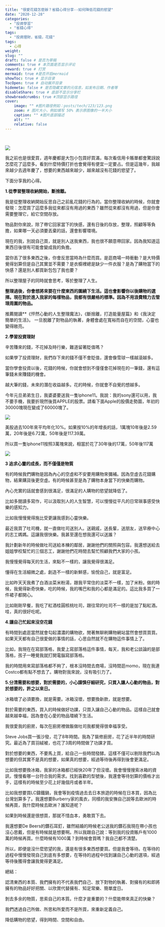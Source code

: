 ```yaml
---
title: "很愛花錢怎麼辦？省錢心得分享--如何降低花錢的慾望"
date: "2020-12-28"
categories: 
  - "投資學習"
  - "省錢心得"
tags: 
  - "投資理財，省錢，花錢"
tags: 
  - 心得
weight:
slug: ""
draft: false # 是否为草稿
comments: true # 本页面是否显示评论
reward: true # 打赏
mermaid: true #是否开启mermaid
showToc: true # 显示目录
TocOpen: true # 自动展开目录
hidemeta: false # 是否隐藏文章的元信息，如发布日期、作者等
disableShare: true # 底部不显示分享栏
showbreadcrumbs: true #顶部显示路径
cover:
    image: "" #图片路径例如：posts/tech/123/123.png
    zoom: # 图片大小，例如填写 50% 表示原图像的一半大小
    caption: "" #图片底部描述
    alt: ""
    relative: false
---
```


 

![](images/姐姐.jpg)

我之前也是很愛買，週年慶都是大包小包買好買滿，每次看信用卡賬單都會驚訝說怎麼花了這麼多。看到什麼特價打折也會覺得有便宜一定要占。但是這幾年，我越來越少去週年慶了，想要的東西越來越少，越來越沒有花錢的慾望了。

下面分享我的心得。

**1.從學習整理收納開始，斷捨離。**

我是從整理收納開始反思自己之前亂花錢的行為的。當你整理收納的時候，你就會發現：怎麼買了這麼多我從來都沒有用過的東西？雖然從來都沒有用過，但是你會需要整理它，給它空間存放。

物品對你來說，除了帶它回家當下的快感，還有日後的存放，整理，照顧等等負擔，如果哪一天必須要丟棄的話，還會影響環境。

現在的我，別說自己買，就是別人送我東西，我也很不願意帶回家。因為我知道這東西日後很有可能會變成我的負擔。

當你丟了很多東西之後，你會反思當時為什麼而買。是逛商場一時衝動？是大特價覺得划算但是自己其實並不需要？是衣櫥裡總是缺少一件衣服？是為了購物當下的快感？還是別人都買新包包了我也要？

所以整理屋子的同時就會思考，等於整理了人生。

**整理過後，你會想將來要在什麼東西的圍繞下生活。這也會影響你以後購物的選擇。現在對於進入我家的每樣物品，我都有很嚴格的標準。因為不用浪費精力去管理周圍的物品。**

推薦閱讀**《怦然心動的人生整理魔法》，《斷捨離，打造能量屋篇》和《我決定簡單的生活》。
一旦脫離了對物品的執著，身體會處在寬裕而自在的空間，心靈也變得敞亮。

**2.學習投資理財**

辛苦賺來的錢，不花掉及時行樂，難道留著貶值嗎？

如果學了投資理財，我們存下來的錢不僅不會貶值，還會像雪球一樣越滾越多。

當你學會投資以後，花錢的時候，你就會想到不僅僅會花掉現在的一筆錢，還有這筆錢未來賺錢的機會。

越大筆的錢，未來的潛在收益越多。花的時候，你就會不自覺的想越多。

今年元旦弟弟生日，我婆婆要送我一隻Iphone11。我說：我的sony還可以用，我不要手機，我要折現然後買APPLE的股票。請看下面Apple的股價走勢圖，年初的30000塊現在變成了60000塊了。

![](images/apple.jpg)

美股過去100年來平均年化10%。如果按10%的年增長的話，1萬塊10年後是2.59萬，20年後是6.72萬，50年後是117.39萬。

所以買一隻Iphone11按照3萬塊來說，相當於花了30年後的17萬，50年後117萬

![](images/年数.jpg)

**3 追求心靈的成長，而不僅僅是物質**

有的時候我們購物是因為內心的空虛和不安要用購物來彌補。因為空虛去花錢購物，結果購貨後更空虛。有的時候甚至是為了購物本身當下的快樂而購物。

內心充實的話就會感到很滿足，很滿足的人購物的慾望就降低了。

比如多閱讀多寫作，可以汲取別人的人生智慧，可以慢慢從平凡的日常瑣事感受快樂的感知力。

比如我慢慢覺得施比受更讓我感到心靈快樂。

最近我買了吐司機，就一直做吐司送別人。送親戚，送長輩，送朋友，送早療中心的志工媽媽。這讓我很快樂。我甚至還在想我還可以送誰？

我計劃新年的時候做吐司送給本棟的鄰居，謝謝他們的關照與包容。我還想送給去姐姐學校幫忙的三個志工，謝謝他們花時間去幫忙照顧我們大家的小孩。

我慢慢覺得每天的生活，來點不一樣的，讓我覺得很滿足。

懂得在生活細微之處，創造不一樣的新鮮感，愉悅自己，就是富足。

比如昨天天我煮了白酒淡菜米粉湯，跟我平常住的淡菜不一樣，加了米粉。做的時候，我覺得新奇快樂，吃的時候，我的嘴巴和我的心都是滿足的。這比我多買了一件裙子都開心。

比如剛剛早餐，我吃了紅酒桂圓核桃吐司，跟往常的吐司不一樣的是加了點紅酒。哇，真的很好吃呢。

**4.讓自己忙起來沒空花錢**

有時間到處逛當然就會勾起濃濃的購物欲，閒著無聊刷購物網站當然會想買買買。如果天天都有自己很愛做的事情的話，心思自然就不在購物這件事情上了。

比如，我現在在寫部落格，我愛上寫部落格這件事情，每天，我和老公談論的是部落格，孩子一睡覺我就打開電腦寫部落格。

我的時間用來寫部落格都不夠了，根本沒時間去商場，沒時間逛momo，現在我連Costco都有點不想去了。購物對我來說，沒有吸引力了。

**5.分清需要和想要，對於需要的，小心謹慎仔細研究，只買入讓人心動的物品，對於想要的，許之以來日。**

冰箱壞了必須要換，就是需要。冰箱沒壞，想要換新款，就是想要。

對於需要的東西，買入的時候做好功課，只買入讓自己心動的物品。這樣自己就會越來越幸福，因為會在心愛的物品環繞下生活。

我很愛我的廚房，每次在廚房裡做飯做吐司我都覺得很幸福享受。

Steve Jobs買一張沙發，花了8年時間。我為了裝修廚房，花了近半年的時間研究。最近為了買羽絨被，也花了3周的時間做了功課才買。

對於想要的東西，不要馬上買，給自己一些時間發酵。這樣不僅可以剔除我們以為想要的但其實不是真的想要，如果真的想要，經過等待後再得到後會更滿足。

比如我想要換冰箱，我家的冰箱都已經快20年了但沒壞。我會慢慢搜索冰箱的資訊，慢慢看哪一台符合我的需求。找到喜歡的型號後，我還會等待划算的價格才出手，這樣有的時候至少花上好幾個月或者半年。

比如我想要買LC鑄鐵鍋，我會等到疫情過去去日本旅遊的時候在日本買，因為比台灣划算多了。我還想要Burberry家的風衣，同樣的我安撫自己說等去歐洲的時候再買，我什麼時候去歐洲？誰知道呢？

如果到時候還是很想買，那就不惜血本，勇敢買下去。

我還想要De Beers的鑽石耳釘，雖然結婚的時候老公送我的鑽石我現在帶小孩也沒心思戴，但是有時候就是想要啊。所以我跟自己說：等到我的投資賬戶有1000萬的時候再買。什麼時候有1000萬？到時候會買嗎？我自己都不清楚。

所以，即便是沒什麼慾望的我，還是有很多東西想要買。但是我會等待。在等待的過程中慢慢發現自己到底有多想要，在等待的過程中找到讓自己心動的選項，經過等待後獲得會讓我覺得更滿足。

總結：

認清東西的本質、我們擁有的不代表我們自己、放下對物的執著、對擁有的和即將擁有的物品好好把關、以欣賞代替擁有、知足常樂、簡單度日。

剝去多余的物質，思索自己的本質。什麼才是重要的？什麼能帶來真正的快樂？

我們透過自己所做、所思和所愛而不是所買，來重新定義自己。

降低購物的慾望，得到時間、空間和自由。
